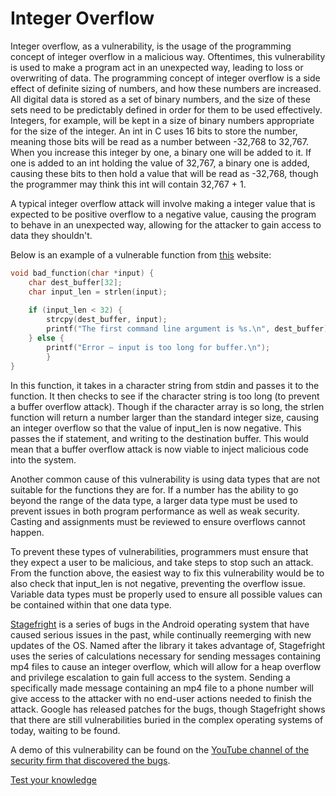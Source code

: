 # Integer Overflow

Integer overflow, as a vulnerability, is the usage of the programming concept of integer overflow in a malicious way. Oftentimes, this vulnerability is used to make a program act in an unexpected way, leading to loss or overwriting of data. 
The programming concept of integer overflow is a side effect of definite sizing of numbers, and how these numbers are increased. All digital data is stored as a set of binary numbers, and the size of these sets need to be predictably defined in order for them to be used effectively. Integers, for example, will be kept in a size of binary numbers appropriate for the size of the integer. An int in C uses 16 bits to store the number, meaning those bits will be read as a number between -32,768 to 32,767. When you increase this integer by one, a binary one will be added to it. If one is added to an int holding the value of 32,767, a binary one is added, causing these bits to then hold a value that will be read as -32,768, though the programmer may think this int will contain 32,767 + 1. 

A typical integer overflow attack will involve making a integer value that is expected to be positive overflow to a negative value, causing the program to behave in an unexpected way, allowing for the attacker to gain access to data they shouldn't. 

Below is an example of a vulnerable function from [this](http://projects.webappsec.org/w/page/13246946/Integer%20Overflows) website:

```C
void bad_function(char *input) {
	char dest_buffer[32];
	char input_len = strlen(input);
 
	if (input_len < 32) {
		strcpy(dest_buffer, input);
		printf("The first command line argument is %s.\n", dest_buffer);
	} else {
		printf("Error – input is too long for buffer.\n");
     	}
}
```

In this function, it takes in a character string from stdin and passes it to the function. It then checks to see if the character string is too long (to prevent a buffer overflow attack). Though if the character array is so long, the strlen function will return a number larger than the standard integer size, causing an integer overflow so that the value of input_len is now negative. This passes the if statement, and writing to the destination buffer. This would mean that a buffer overflow attack is now viable to inject malicious code into the system. 

Another common cause of this vulnerability is using data types that are not suitable for the functions they are for. If a number has the ability to go beyond the range of the data type, a larger data type must be used to prevent issues in both program performance as well as weak security. Casting and assignments must be reviewed to ensure overflows cannot happen. 

To prevent these types of vulnerabilities, programmers must ensure that they expect a user to be malicious, and take steps to stop such an attack. From the function above, the easiest way to fix this vulnerability would be to also check that input_len is not negative, preventing the overflow issue. Variable data types must be properly used to ensure all possible values can be contained within that one data type.

[Stagefright](https://en.wikipedia.org/wiki/Stagefright_%28bug%29) is a series of bugs in the Android operating system that have caused serious issues in the past, while continually reemerging with new updates of the OS. Named after the library it takes advantage of, Stagefright uses the series of calculations necessary for sending messages containing mp4 files to cause an integer overflow, which will allow for a heap overflow and privilege escalation to gain full access to the system. Sending a specifically made message containing an mp4 file to a phone number will give access to the attacker with no end-user actions needed to finish the attack. Google has released patches for the bugs, though Stagefright shows that there are still vulnerabilities buried in the complex operating systems of today, waiting to be found. 

A demo of this vulnerability can be found on the [YouTube channel of the security firm that discovered the bugs](https://www.youtube.com/watch?time_continue=1&v=PxQc5gOHnKs).

[Test your knowledge](https://raysarivera.github.io/Honors_proj1/Lesson/IntegerOverflow_quiz)

